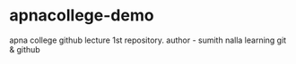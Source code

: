 # apnacollege-demo
apna college github lecture 1st repository.
author - sumith nalla
learning git & github
